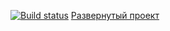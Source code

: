 [![Build status](https://ci.appveyor.com/api/projects/status/2ltie3plu593qq09?svg=true)](https://ci.appveyor.com/project/MihailOkatev/ahj-5-2)
[Развернутый проект](https://mihailokatev.github.io/AHJ-5.2/)
